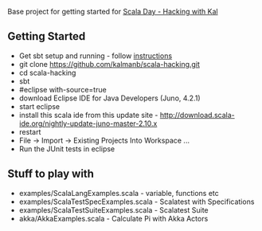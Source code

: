 Base project for getting started for [Scala Day - Hacking with Kal](http://www.meetup.com/auckland-jug/events/93094532/)


## Getting Started
 - Get sbt setup and running - follow [instructions](https://github.com/harrah/xsbt/wiki/Getting-Started-Setup)
 - git clone https://github.com/kalmanb/scala-hacking.git
 - cd scala-hacking
 - sbt
 - #eclipse with-source=true
 - download Eclipse IDE for Java Developers (Juno, 4.2.1)
 - start eclipse
 - install this scala ide from this update site - http://download.scala-ide.org/nightly-update-juno-master-2.10.x
 - restart
 - File -> Import -> Existing Projects Into Workspace ...
 - Run the JUnit tests in eclipse


## Stuff to play with
 - examples/ScalaLangExamples.scala - variable, functions etc
 - examples/ScalaTestSpecExamples.scala - Scalatest with Specifications
 - examples/ScalaTestSuiteExamples.scala - Scalatest Suite
 - akka/AkkaExamples.scala - Calculate Pi with Akka Actors
